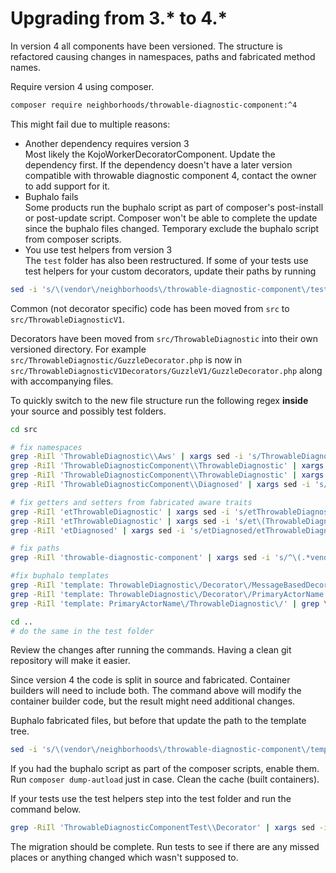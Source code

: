 # Upgrading from 3.* to 4.*

In version 4 all components have been versioned. The structure is refactored causing changes in namespaces, paths and fabricated method names.

Require version 4 using composer.
```bash
composer require neighborhoods/throwable-diagnostic-component:^4
```
This might fail due to multiple reasons:
* Another dependency requires version 3  
 Most likely the KojoWorkerDecoratorComponent. Update the dependency first. If the dependency doesn't have a later version compatible with throwable diagnostic component 4, contact the owner to add support for it.
* Buphalo fails  
Some products run the buphalo script as part of composer's post-install or post-update script. Composer won't be able to complete the update since the buphalo files changed. Temporary exclude the buphalo script from composer scripts.
* You use test helpers from version 3  
The `test` folder has also been restructured. If some of your tests use test helpers for your custom decorators, update their paths by running
```bash
sed -i 's/\(vendor\/neighborhoods\/throwable-diagnostic-component\/test\/\)Decorator/\1ThrowableDiagnosticV1Decorators/g' composer.json
```

Common (not decorator specific) code has been moved from `src` to `src/ThrowableDiagnosticV1`.

Decorators have been moved from `src/ThrowableDiagnostic` into their own versioned directory. For example `src/ThrowableDiagnostic/GuzzleDecorator.php` is now in `src/ThrowableDiagnosticV1Decorators/GuzzleV1/GuzzleDecorator.php` along with accompanying files.

To quickly switch to the new file structure run the following regex **inside** your source and possibly test folders.
```bash
cd src

# fix namespaces
grep -RiIl 'ThrowableDiagnostic\\Aws' | xargs sed -i 's/ThrowableDiagnostic\\Aws\\\(.*\)Decorator/ThrowableDiagnostic\\Aws\1Decorator/g'
grep -RiIl 'ThrowableDiagnosticComponent\\ThrowableDiagnostic' | xargs sed -i 's/ThrowableDiagnosticComponent\\ThrowableDiagnostic\\\(.\+\)Decorator/ThrowableDiagnosticComponent\\ThrowableDiagnosticV1Decorators\\\1V1\\\1Decorator/g'
grep -RiIl 'ThrowableDiagnosticComponent\\ThrowableDiagnostic' | xargs sed -i 's/ThrowableDiagnosticComponent\\\(ThrowableDiagnostic[^V]\)/ThrowableDiagnosticComponent\\ThrowableDiagnosticV1\\\1/g'
grep -RiIl 'ThrowableDiagnosticComponent\\Diagnosed' | xargs sed -i 's/ThrowableDiagnosticComponent\\Diagnosed/ThrowableDiagnosticComponent\\ThrowableDiagnosticV1\\Diagnosed/g'

# fix getters and setters from fabricated aware traits
grep -RiIl 'etThrowableDiagnostic' | xargs sed -i 's/etThrowableDiagnostic\(.\+\)Decorator/etThrowableDiagnosticV1Decorators\1V1\1Decorator/g'
grep -RiIl 'etThrowableDiagnostic' | xargs sed -i 's/et\(ThrowableDiagnostic[^V]\)/etThrowableDiagnosticV1\1/g'
grep -RiIl 'etDiagnosed' | xargs sed -i 's/etDiagnosed/etThrowableDiagnosticV1Diagnosed/g'

# fix paths
grep -RiIl 'throwable-diagnostic-component' | xargs sed -i 's/^\(.*vendor\/neighborhoods\/throwable-diagnostic-component\)\/src\(.*\)$/\1\/fab\2\n\1\/src\2/g'

#fix buphalo templates
grep -RiIl 'template: ThrowableDiagnostic\/Decorator\/MessageBasedDecorator' | grep \.buphalo\.v1\.fabrication\.yml$ | xargs sed -i 's/template: ThrowableDiagnostic\/Decorator\/MessageBasedDecorator/template: ThrowableDiagnosticComponent\/ThrowableDiagnosticV1\/DiagnosingMessageBasedDecoratorV1\/PrimaryActorName/g'
grep -RiIl 'template: ThrowableDiagnostic\/Decorator\/PrimaryActorName' | grep \.buphalo\.v1\.fabrication\.yml$ | xargs sed -i 's/template: ThrowableDiagnostic\/Decorator\/PrimaryActorName/template: ThrowableDiagnosticComponent\/ThrowableDiagnosticV1\/DiagnosingDecoratorV1\/PrimaryActorName/g'
grep -RiIl 'template: PrimaryActorName\/ThrowableDiagnostic\/' | grep \.buphalo\.v1\.fabrication\.yml$ | xargs sed -i 's/template: PrimaryActorName\/ThrowableDiagnostic\//template: ThrowableDiagnosticComponent\/ThrowableDiagnosticV1\/DiagnoserV1\/PrimaryActorName\/ThrowableDiagnostic\//g'

cd ..
# do the same in the test folder
```
Review the changes after running the commands. Having a clean git repository will make it easier.  

Since version 4 the code is split in source and fabricated. Container builders will need to include both. The command above will modify the container builder code, but the result might need additional changes.

Buphalo fabricated files, but before that update the path to the template tree.
```bash
sed -i 's/\(vendor\/neighborhoods\/throwable-diagnostic-component\/template-tree\/\)V1/\1BuphaloV1/g' bin/buphalo
```
If you had the buphalo script as part of the composer scripts, enable them.
Run `composer dump-autload` just in case. Clean the cache (built containers).

If your tests use the test helpers step into the test folder and run the command below. 
```bash
grep -RiIl 'ThrowableDiagnosticComponentTest\\Decorator' | xargs sed -i 's/ThrowableDiagnosticComponentTest\\Decorator/ThrowableDiagnosticComponentTest\\ThrowableDiagnosticV1Decorators/g'
```

The migration should be complete. Run tests to see if there are any missed places or anything changed which wasn't supposed to.
